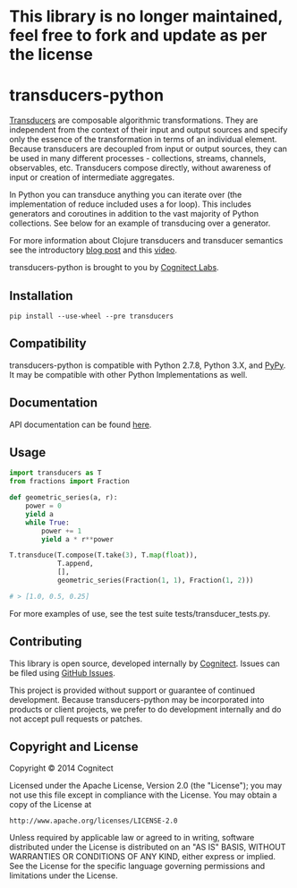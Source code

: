 # This library is no longer maintained, feel free to fork and update as per the license

# transducers-python

[Transducers](http://clojure.org/transducers) are composable algorithmic transformations. They are independent from the context of their input and output sources and specify only the essence of the transformation in terms of an individual element. Because transducers are decoupled from input or output sources, they can be used in many different processes - collections, streams, channels, observables, etc. Transducers compose directly, without awareness of input or creation of intermediate aggregates.

In Python you can transduce anything you can iterate over (the implementation of reduce included uses a for loop). This includes generators and coroutines in addition to the vast majority of Python collections. See below for an example of transducing over a generator.

For more information about Clojure transducers and transducer semantics see the introductory [blog post](http://blog.cognitect.com/blog/2014/8/6/transducers-are-coming) and this [video](https://www.youtube.com/watch?v=6mTbuzafcII).

transducers-python is brought to you by [Cognitect Labs](http://cognitect-labs.github.io/).

## Installation

    pip install --use-wheel --pre transducers

## Compatibility

transducers-python is compatible with Python 2.7.8, Python 3.X, and [PyPy](http://pypy.org/). It may be compatible with other Python Implementations as well.

## Documentation

API documentation can be found [here](https://pythonhosted.org/transducers/index.html).

## Usage

```python
import transducers as T
from fractions import Fraction

def geometric_series(a, r):
    power = 0
    yield a
    while True:
        power += 1
        yield a * r**power

T.transduce(T.compose(T.take(3), T.map(float)),
            T.append,
            [],
            geometric_series(Fraction(1, 1), Fraction(1, 2)))

# > [1.0, 0.5, 0.25]
```

For more examples of use, see the test suite tests/transducer_tests.py.

## Contributing

This library is open source, developed internally by [Cognitect](http://cognitect.com). Issues can be filed using [GitHub Issues](https://github.com/cognitect-labs/transducers-python/issues).

This project is provided without support or guarantee of continued development.
Because transducers-python may be incorporated into products or client projects, we prefer to do development internally and do not accept pull requests or patches.

## Copyright and License

Copyright © 2014 Cognitect

Licensed under the Apache License, Version 2.0 (the "License");
you may not use this file except in compliance with the License.
You may obtain a copy of the License at

    http://www.apache.org/licenses/LICENSE-2.0

Unless required by applicable law or agreed to in writing, software
distributed under the License is distributed on an "AS IS" BASIS,
WITHOUT WARRANTIES OR CONDITIONS OF ANY KIND, either express or implied.
See the License for the specific language governing permissions and
limitations under the License.
